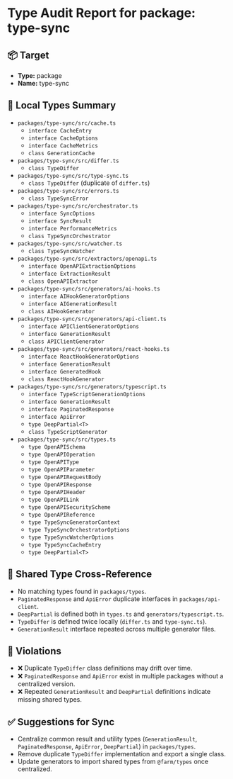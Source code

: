 # Type Audit Report for package: type-sync

## 📦 Target
- **Type:** package
- **Name:** type-sync

## 📁 Local Types Summary
- `packages/type-sync/src/cache.ts`
  - `interface CacheEntry`
  - `interface CacheOptions`
  - `interface CacheMetrics`
  - `class GenerationCache`
- `packages/type-sync/src/differ.ts`
  - `class TypeDiffer`
- `packages/type-sync/src/type-sync.ts`
  - `class TypeDiffer` (duplicate of `differ.ts`)
- `packages/type-sync/src/errors.ts`
  - `class TypeSyncError`
- `packages/type-sync/src/orchestrator.ts`
  - `interface SyncOptions`
  - `interface SyncResult`
  - `interface PerformanceMetrics`
  - `class TypeSyncOrchestrator`
- `packages/type-sync/src/watcher.ts`
  - `class TypeSyncWatcher`
- `packages/type-sync/src/extractors/openapi.ts`
  - `interface OpenAPIExtractionOptions`
  - `interface ExtractionResult`
  - `class OpenAPIExtractor`
- `packages/type-sync/src/generators/ai-hooks.ts`
  - `interface AIHookGeneratorOptions`
  - `interface AIGenerationResult`
  - `class AIHookGenerator`
- `packages/type-sync/src/generators/api-client.ts`
  - `interface APIClientGeneratorOptions`
  - `interface GenerationResult`
  - `class APIClientGenerator`
- `packages/type-sync/src/generators/react-hooks.ts`
  - `interface ReactHookGeneratorOptions`
  - `interface GenerationResult`
  - `interface GeneratedHook`
  - `class ReactHookGenerator`
- `packages/type-sync/src/generators/typescript.ts`
  - `interface TypeScriptGenerationOptions`
  - `interface GenerationResult`
  - `interface PaginatedResponse`
  - `interface ApiError`
  - `type DeepPartial<T>`
  - `class TypeScriptGenerator`
- `packages/type-sync/src/types.ts`
  - `type OpenAPISchema`
  - `type OpenAPIOperation`
  - `type OpenAPIType`
  - `type OpenAPIParameter`
  - `type OpenAPIRequestBody`
  - `type OpenAPIResponse`
  - `type OpenAPIHeader`
  - `type OpenAPILink`
  - `type OpenAPISecurityScheme`
  - `type OpenAPIReference`
  - `type TypeSyncGeneratorContext`
  - `type TypeSyncOrchestratorOptions`
  - `type TypeSyncWatcherOptions`
  - `type TypeSyncCacheEntry`
  - `type DeepPartial<T>`

## 🔁 Shared Type Cross-Reference
- No matching types found in `packages/types`.
- `PaginatedResponse` and `ApiError` duplicate interfaces in `packages/api-client`.
- `DeepPartial` is defined both in `types.ts` and `generators/typescript.ts`.
- `TypeDiffer` is defined twice locally (`differ.ts` and `type-sync.ts`).
- `GenerationResult` interface repeated across multiple generator files.

## 🚫 Violations
- ❌ Duplicate `TypeDiffer` class definitions may drift over time.
- ❌ `PaginatedResponse` and `ApiError` exist in multiple packages without a centralized version.
- ❌ Repeated `GenerationResult` and `DeepPartial` definitions indicate missing shared types.

## ✅ Suggestions for Sync
- Centralize common result and utility types (`GenerationResult`, `PaginatedResponse`, `ApiError`, `DeepPartial`) in `packages/types`.
- Remove duplicate `TypeDiffer` implementation and export a single class.
- Update generators to import shared types from `@farm/types` once centralized.
